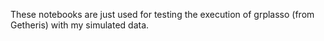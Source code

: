 These notebooks are just used for testing the execution of grplasso (from Getheris) with my simulated data. 